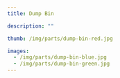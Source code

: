 ```yaml
---
title: Dump Bin

description: ""

thumb: /img/parts/dump-bin-red.jpg

images:
  - /img/parts/dump-bin-blue.jpg
  - /img/parts/dump-bin-green.jpg
---
```

